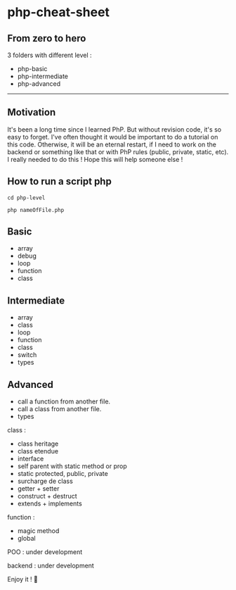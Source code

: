 # php-cheat-sheet

## From zero to hero

3 folders with different level :

- php-basic
- php-intermediate
- php-advanced

---

## Motivation

It's been a long time since I learned PhP. But without revision code, it's so easy to forget.
I've often thought it would be important to do a tutorial on this code. Otherwise, it will be an eternal restart, if I need to work on the backend or something like that or with PhP rules (public, private, static, etc).
I really needed to do this ! Hope this will help someone else !

## How to run a script php

`cd php-level`

`php nameOfFile.php`

## Basic

- array
- debug
- loop
- function
- class

## Intermediate

- array
- class
- loop
- function
- class
- switch
- types

## Advanced

- call a function from another file.
- call a class from another file.
- types

class :
- class heritage
- class etendue
- interface
- self parent with static method or prop
- static protected, public, private
- surcharge de class
- getter + setter
- construct + destruct
- extends + implements

function :
- magic method
- global

POO : under development

backend : under development

Enjoy it ! :koala: